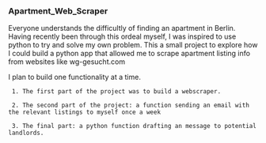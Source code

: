 ### Apartment_Web_Scraper
  Everyone understands the difficultly of finding an apartment in Berlin. Having recently been through this ordeal myself, I was inspired to use python to try and solve my own problem. This a small project to explore how I could build a python app that allowed me to scrape apartment listing info from websites like wg-gesucht.com 
  
  I plan to build one functionality at a time. 
  
     1. The first part of the project was to build a webscraper.
    
     2. The second part of the project: a function sending an email with the relevant listings to myself once a week
    
     3. The final part: a python function drafting an message to potential landlords.
